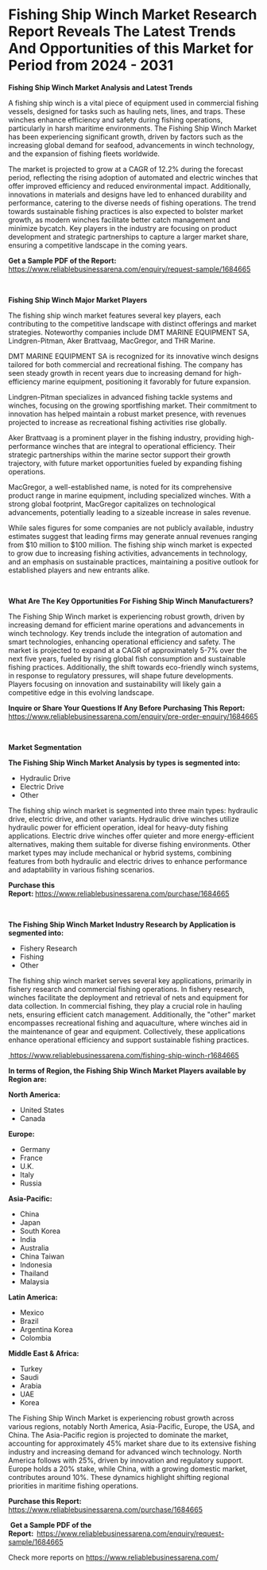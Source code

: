 <p><h1>Fishing Ship Winch Market Research Report Reveals The Latest Trends And Opportunities of this Market for Period from 2024 - 2031</h1></p><p><strong>Fishing Ship Winch Market Analysis and Latest Trends</strong></p>
<p><p>A fishing ship winch is a vital piece of equipment used in commercial fishing vessels, designed for tasks such as hauling nets, lines, and traps. These winches enhance efficiency and safety during fishing operations, particularly in harsh maritime environments. The Fishing Ship Winch Market has been experiencing significant growth, driven by factors such as the increasing global demand for seafood, advancements in winch technology, and the expansion of fishing fleets worldwide.</p><p>The market is projected to grow at a CAGR of 12.2% during the forecast period, reflecting the rising adoption of automated and electric winches that offer improved efficiency and reduced environmental impact. Additionally, innovations in materials and designs have led to enhanced durability and performance, catering to the diverse needs of fishing operations. The trend towards sustainable fishing practices is also expected to bolster market growth, as modern winches facilitate better catch management and minimize bycatch. Key players in the industry are focusing on product development and strategic partnerships to capture a larger market share, ensuring a competitive landscape in the coming years.</p></p>
<p><strong>Get a Sample PDF of the Report:&nbsp;</strong> <a href="https://www.reliablebusinessarena.com/enquiry/request-sample/1684665?utm_campaign=1420&utm_medium=2&utm_source=Github&utm_content=ia&utm_term=30122024&utm_id=fishing-ship-winch">https://www.reliablebusinessarena.com/enquiry/request-sample/1684665</a></p>
<p>&nbsp;</p>
<p><strong>Fishing Ship Winch Major Market Players</strong></p>
<p><p>The fishing ship winch market features several key players, each contributing to the competitive landscape with distinct offerings and market strategies. Noteworthy companies include DMT MARINE EQUIPMENT SA, Lindgren-Pitman, Aker Brattvaag, MacGregor, and THR Marine.</p><p>DMT MARINE EQUIPMENT SA is recognized for its innovative winch designs tailored for both commercial and recreational fishing. The company has seen steady growth in recent years due to increasing demand for high-efficiency marine equipment, positioning it favorably for future expansion.</p><p>Lindgren-Pitman specializes in advanced fishing tackle systems and winches, focusing on the growing sportfishing market. Their commitment to innovation has helped maintain a robust market presence, with revenues projected to increase as recreational fishing activities rise globally.</p><p>Aker Brattvaag is a prominent player in the fishing industry, providing high-performance winches that are integral to operational efficiency. Their strategic partnerships within the marine sector support their growth trajectory, with future market opportunities fueled by expanding fishing operations.</p><p>MacGregor, a well-established name, is noted for its comprehensive product range in marine equipment, including specialized winches. With a strong global footprint, MacGregor capitalizes on technological advancements, potentially leading to a sizeable increase in sales revenue.</p><p>While sales figures for some companies are not publicly available, industry estimates suggest that leading firms may generate annual revenues ranging from $10 million to $100 million. The fishing ship winch market is expected to grow due to increasing fishing activities, advancements in technology, and an emphasis on sustainable practices, maintaining a positive outlook for established players and new entrants alike.</p></p>
<p>&nbsp;</p>
<p><strong>What Are The Key Opportunities For Fishing Ship Winch Manufacturers?</strong></p>
<p><p>The Fishing Ship Winch market is experiencing robust growth, driven by increasing demand for efficient marine operations and advancements in winch technology. Key trends include the integration of automation and smart technologies, enhancing operational efficiency and safety. The market is projected to expand at a CAGR of approximately 5-7% over the next five years, fueled by rising global fish consumption and sustainable fishing practices. Additionally, the shift towards eco-friendly winch systems, in response to regulatory pressures, will shape future developments. Players focusing on innovation and sustainability will likely gain a competitive edge in this evolving landscape.</p></p>
<p><strong>Inquire or Share Your Questions If Any Before Purchasing This Report:</strong> <a href="https://www.reliablebusinessarena.com/enquiry/pre-order-enquiry/1684665?utm_campaign=1420&utm_medium=2&utm_source=Github&utm_content=ia&utm_term=30122024&utm_id=fishing-ship-winch">https://www.reliablebusinessarena.com/enquiry/pre-order-enquiry/1684665</a></p>
<p>&nbsp;</p>
<p><strong>Market Segmentation</strong></p>
<p><strong>The Fishing Ship Winch Market Analysis by types is segmented into:</strong></p>
<p><ul><li>Hydraulic Drive</li><li>Electric Drive</li><li>Other</li></ul></p>
<p><p>The fishing ship winch market is segmented into three main types: hydraulic drive, electric drive, and other variants. Hydraulic drive winches utilize hydraulic power for efficient operation, ideal for heavy-duty fishing applications. Electric drive winches offer quieter and more energy-efficient alternatives, making them suitable for diverse fishing environments. Other market types may include mechanical or hybrid systems, combining features from both hydraulic and electric drives to enhance performance and adaptability in various fishing scenarios.</p></p>
<p><strong>Purchase this Report:&nbsp;</strong><a href="https://www.reliablebusinessarena.com/purchase/1684665?utm_campaign=1420&utm_medium=2&utm_source=Github&utm_content=ia&utm_term=30122024&utm_id=fishing-ship-winch">https://www.reliablebusinessarena.com/purchase/1684665</a></p>
<p>&nbsp;</p>
<p><strong>The Fishing Ship Winch Market Industry Research by Application is segmented into:</strong></p>
<p><ul><li>Fishery Research</li><li>Fishing</li><li>Other</li></ul></p>
<p><p>The fishing ship winch market serves several key applications, primarily in fishery research and commercial fishing operations. In fishery research, winches facilitate the deployment and retrieval of nets and equipment for data collection. In commercial fishing, they play a crucial role in hauling nets, ensuring efficient catch management. Additionally, the "other" market encompasses recreational fishing and aquaculture, where winches aid in the maintenance of gear and equipment. Collectively, these applications enhance operational efficiency and support sustainable fishing practices.</p></p>
<p><a href="https://www.reliablebusinessarena.com/fishing-ship-winch-r1684665?utm_campaign=1420&utm_medium=2&utm_source=Github&utm_content=ia&utm_term=30122024&utm_id=fishing-ship-winch">&nbsp;https://www.reliablebusinessarena.com/fishing-ship-winch-r1684665</a></p>
<p><strong>In terms of Region, the Fishing Ship Winch Market Players available by Region are:</strong></p>
<p>
    <p> <strong> North America: </strong>
        <ul>
            <li>United States</li>
            <li>Canada</li>
        </ul>
        </p> 
    <p> <strong> Europe: </strong>
        <ul>
            <li>Germany</li>
            <li>France</li>
            <li>U.K.</li>
            <li>Italy</li>
            <li>Russia</li>
        </ul>
        </p> 
    <p> <strong> Asia-Pacific: </strong>
        <ul>
            <li>China</li>
            <li>Japan</li>
            <li>South Korea</li>
            <li>India</li>
            <li>Australia</li>
            <li>China Taiwan</li>
            <li>Indonesia</li>
            <li>Thailand</li>
            <li>Malaysia</li>
        </ul>
        </p> 
    <p> <strong> Latin America: </strong>
        <ul>
            <li>Mexico</li>
            <li>Brazil</li>
            <li>Argentina Korea</li>
            <li>Colombia</li>
        </ul>
        </p> 
    <p> <strong> Middle East & Africa: </strong>
        <ul>
            <li>Turkey</li>
            <li>Saudi</li>
            <li>Arabia</li>
            <li>UAE</li>
            <li>Korea</li>
        </ul>
    </p>
    </p>
<p><p>The Fishing Ship Winch Market is experiencing robust growth across various regions, notably North America, Asia-Pacific, Europe, the USA, and China. The Asia-Pacific region is projected to dominate the market, accounting for approximately 45% market share due to its extensive fishing industry and increasing demand for advanced winch technology. North America follows with 25%, driven by innovation and regulatory support. Europe holds a 20% stake, while China, with a growing domestic market, contributes around 10%. These dynamics highlight shifting regional priorities in maritime fishing operations.</p></p>
<p><strong>Purchase this Report: </strong><a href="https://www.reliablebusinessarena.com/purchase/1684665?utm_campaign=1420&utm_medium=2&utm_source=Github&utm_content=ia&utm_term=30122024&utm_id=fishing-ship-winch">https://www.reliablebusinessarena.com/purchase/1684665</a></p>
<p>&nbsp;<strong>Get a Sample PDF of the Report:&nbsp;&nbsp;</strong><a href="https://www.reliablebusinessarena.com/enquiry/request-sample/1684665?utm_campaign=1420&utm_medium=2&utm_source=Github&utm_content=ia&utm_term=30122024&utm_id=fishing-ship-winch">https://www.reliablebusinessarena.com/enquiry/request-sample/1684665</a></p>
<p><strong></strong></p>
<p>Check more reports on <a href="https://www.reliablebusinessarena.com/?utm_campaign=1420&utm_medium=2&utm_source=Github&utm_content=ia&utm_term=30122024&utm_id=fishing-ship-winch">https://www.reliablebusinessarena.com/</a></p>